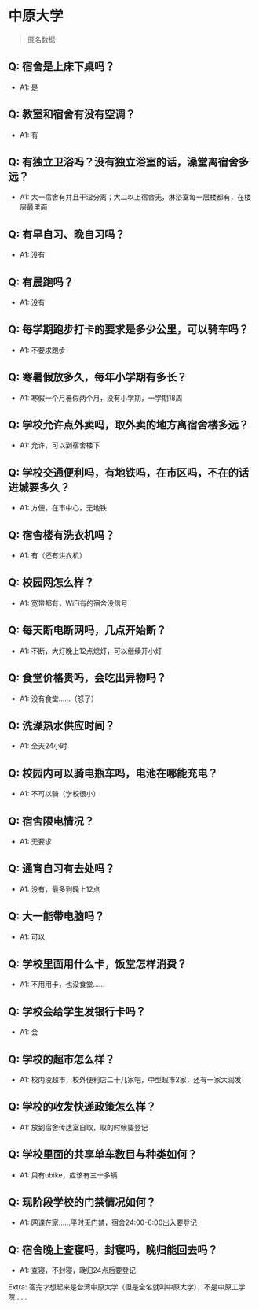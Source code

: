# 中原大学

> 匿名数据

## Q: 宿舍是上床下桌吗？

- A1: 是

## Q: 教室和宿舍有没有空调？

- A1: 有

## Q: 有独立卫浴吗？没有独立浴室的话，澡堂离宿舍多远？

- A1: 大一宿舍有并且干湿分离；大二以上宿舍无，淋浴室每一层楼都有，在楼层最里面

## Q: 有早自习、晚自习吗？

- A1: 没有

## Q: 有晨跑吗？

- A1: 没有

## Q: 每学期跑步打卡的要求是多少公里，可以骑车吗？

- A1: 不要求跑步

## Q: 寒暑假放多久，每年小学期有多长？

- A1: 寒假一个月暑假两个月，没有小学期，一学期18周

## Q: 学校允许点外卖吗，取外卖的地方离宿舍楼多远？

- A1: 允许，可以到宿舍楼下

## Q: 学校交通便利吗，有地铁吗，在市区吗，不在的话进城要多久？

- A1: 方便，在市中心，无地铁

## Q: 宿舍楼有洗衣机吗？

- A1: 有（还有烘衣机）

## Q: 校园网怎么样？

- A1: 宽带都有，WiFi有的宿舍没信号

## Q: 每天断电断网吗，几点开始断？

- A1: 不断，大灯晚上12点熄灯，可以继续开小灯

## Q: 食堂价格贵吗，会吃出异物吗？

- A1: 没有食堂……（怒了）

## Q: 洗澡热水供应时间？

- A1: 全天24小时

## Q: 校园内可以骑电瓶车吗，电池在哪能充电？

- A1: 不可以骑（学校很小）

## Q: 宿舍限电情况？

- A1: 无要求

## Q: 通宵自习有去处吗？

- A1: 没有，最多到晚上12点

## Q: 大一能带电脑吗？

- A1: 可以

## Q: 学校里面用什么卡，饭堂怎样消费？

- A1: 不用用卡，也没食堂……

## Q: 学校会给学生发银行卡吗？

- A1: 会

## Q: 学校的超市怎么样？

- A1: 校内没超市，校外便利店二十几家吧，中型超市2家，还有一家大润发

## Q: 学校的收发快递政策怎么样？

- A1: 放到宿舍传达室自取，取的时候要登记

## Q: 学校里面的共享单车数目与种类如何？

- A1: 只有ubike，应该有三十多辆

## Q: 现阶段学校的门禁情况如何？

- A1: 网课在家……平时无门禁，宿舍24:00-6:00出入要登记

## Q: 宿舍晚上查寝吗，封寝吗，晚归能回去吗？

- A1: 查寝，不封寝，晚归24点后要登记

Extra: 答完才想起来是台湾中原大学（但是全名就叫中原大学），不是中原工学院……